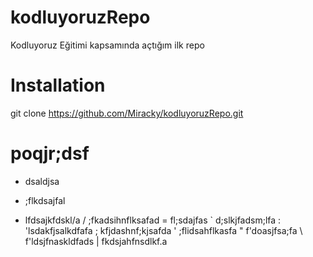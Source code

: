 # kodluyoruzRepo
Kodluyoruz Eğitimi kapsamında açtığım ilk repo

# Installation
git clone https://github.com/Miracky/kodluyoruzRepo.git

# poqjr;dsf
- dsaldjsa
+ ;flkdsajfal
* lfdsajkfdskl/a
/ ;fkadsihnflksafad
= fl;sdajfas
` d;slkjfadsm;lfa 
: 'lsdakfjsalkdfafa
; kfjdashnf;kjsafda
' ;flidsahflkasfa
" f'doasjfsa;fa
\ f'ldsjfnaskldfads
| fkdsjahfnsdlkf.a


